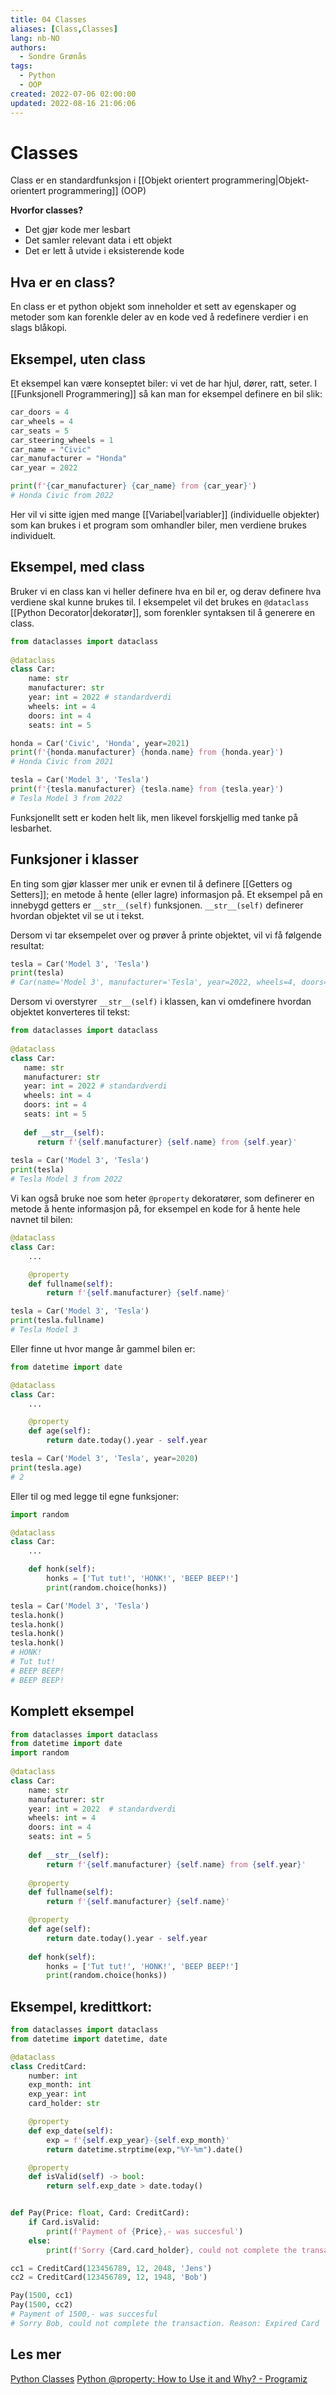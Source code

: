 ```yaml
---
title: 04 Classes
aliases: [Class,Classes]
lang: nb-NO
authors:
  - Sondre Grønås
tags:
  - Python
  - OOP
created: 2022-07-06 02:00:00
updated: 2022-08-16 21:06:06
---
```

# Classes
Class er en standardfunksjon i [[Objekt orientert programmering|Objekt-orientert programmering]] (OOP)

**Hvorfor classes?**
- Det gjør kode mer lesbart
- Det samler relevant data i ett objekt
- Det er lett å utvide i eksisterende kode

## Hva er en class?
En class er et python objekt som inneholder et sett av egenskaper og metoder som kan forenkle deler av en kode ved å redefinere verdier i en slags blåkopi.

## Eksempel, uten class
Et eksempel kan være konseptet biler: vi vet de har hjul, dører, ratt, seter. I [[Funksjonell Programmering]] så kan man for eksempel definere en bil slik:

```python
car_doors = 4
car_wheels = 4
car_seats = 5
car_steering_wheels = 1
car_name = "Civic"
car_manufacturer = "Honda" 
car_year = 2022

print(f'{car_manufacturer} {car_name} from {car_year}')
# Honda Civic from 2022
```

Her vil vi sitte igjen med mange [[Variabel|variabler]] (individuelle objekter) som kan brukes i et program som omhandler biler, men verdiene brukes individuelt.

## Eksempel, med class
Bruker vi en class kan vi heller definere hva en bil er, og derav definere hva verdiene skal kunne brukes til. I eksempelet vil det brukes en `@dataclass` [[Python Decorator|dekoratør]], som forenkler syntaksen til å generere en class.

```python
from dataclasses import dataclass  
  
@dataclass
class Car:
	name: str
	manufacturer: str
	year: int = 2022 # standardverdi
	wheels: int = 4 
	doors: int = 4
	seats: int = 5

honda = Car('Civic', 'Honda', year=2021)
print(f'{honda.manufacturer} {honda.name} from {honda.year}')
# Honda Civic from 2021

tesla = Car('Model 3', 'Tesla')
print(f'{tesla.manufacturer} {tesla.name} from {tesla.year}')
# Tesla Model 3 from 2022
```

Funksjonellt sett er koden helt lik, men likevel forskjellig med tanke på lesbarhet.

## Funksjoner i klasser
En ting som gjør klasser mer unik er evnen til å definere [[Getters og Setters]]; en metode å hente (eller lagre) informasjon på. Et eksempel på en innebygd getters er `__str__(self)` funksjonen. `__str__(self)` definerer hvordan objektet vil se ut i tekst.

Dersom vi tar eksempelet over og prøver å printe objektet, vil vi få følgende resultat:
```python
tesla = Car('Model 3', 'Tesla')
print(tesla)
# Car(name='Model 3', manufacturer='Tesla', year=2022, wheels=4, doors=4, seats=5)
```

Dersom vi overstyrer `__str__(self)` i klassen, kan vi omdefinere hvordan objektet konverteres til tekst:
```python
from dataclasses import dataclass  
  
@dataclass  
class Car:  
   name: str  
   manufacturer: str  
   year: int = 2022 # standardverdi  
   wheels: int = 4  
   doors: int = 4  
   seats: int = 5  
  
   def __str__(self):  
      return f'{self.manufacturer} {self.name} from {self.year}'  
  
tesla = Car('Model 3', 'Tesla')  
print(tesla)
# Tesla Model 3 from 2022
```


Vi kan også bruke noe som heter `@property` dekoratører, som definerer en metode å hente informasjon på, for eksempel en kode for å hente hele navnet til bilen:
```python
@dataclass
class Car:
	...

	@property
	def fullname(self):
		return f'{self.manufacturer} {self.name}'

tesla = Car('Model 3', 'Tesla')  
print(tesla.fullname)
# Tesla Model 3
```

Eller finne ut hvor mange år gammel bilen er:
```python
from datetime import date

@dataclass
class Car:
	...

	@property
	def age(self):
		return date.today().year - self.year

tesla = Car('Model 3', 'Tesla', year=2020)  
print(tesla.age)
# 2
```


Eller til og med legge til egne funksjoner:
```python
import random

@dataclass
class Car:
	...

	def honk(self):
		honks = ['Tut tut!', 'HONK!', 'BEEP BEEP!']
		print(random.choice(honks))

tesla = Car('Model 3', 'Tesla')
tesla.honk()
tesla.honk()
tesla.honk()
tesla.honk()
# HONK!
# Tut tut!
# BEEP BEEP!
# BEEP BEEP!
```

## Komplett eksempel
```python
from dataclasses import dataclass  
from datetime import date  
import random  
  
@dataclass  
class Car:  
    name: str  
    manufacturer: str  
    year: int = 2022  # standardverdi  
    wheels: int = 4  
    doors: int = 4  
    seats: int = 5  
  
    def __str__(self):  
        return f'{self.manufacturer} {self.name} from {self.year}'  
  
    @property  
    def fullname(self):  
        return f'{self.manufacturer} {self.name}'  

    @property  
    def age(self):  
        return date.today().year - self.year
  
    def honk(self):  
        honks = ['Tut tut!', 'HONK!', 'BEEP BEEP!']  
        print(random.choice(honks))
```

## Eksempel, kredittkort:
```python
from dataclasses import dataclass
from datetime import datetime, date

@dataclass
class CreditCard:
	number: int
	exp_month: int
	exp_year: int
	card_holder: str

	@property
	def exp_date(self):
		exp = f'{self.exp_year}-{self.exp_month}'
		return datetime.strptime(exp,"%Y-%m").date()

	@property
	def isValid(self) -> bool:
		return self.exp_date > date.today()


def Pay(Price: float, Card: CreditCard):
	if Card.isValid:
		print(f'Payment of {Price},- was succesful')
	else:
		print(f'Sorry {Card.card_holder}, could not complete the transaction. Reason: Expired Card')

cc1 = CreditCard(123456789, 12, 2048, 'Jens')
cc2 = CreditCard(123456789, 12, 1948, 'Bob')

Pay(1500, cc1)
Pay(1500, cc2)
# Payment of 1500,- was succesful
# Sorry Bob, could not complete the transaction. Reason: Expired Card
```

## Les mer
[Python Classes](https://www.w3schools.com/python/python_classes.asp)
[Python @property: How to Use it and Why? - Programiz](https://www.programiz.com/python-programming/property)